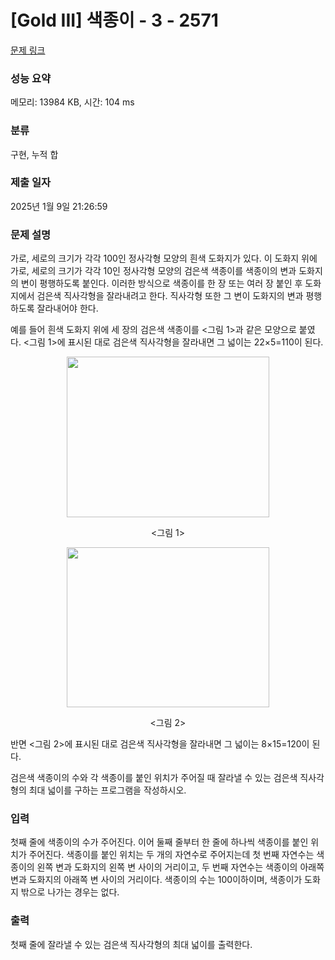 # [Gold III] 색종이 - 3 - 2571 

[문제 링크](https://www.acmicpc.net/problem/2571) 

### 성능 요약

메모리: 13984 KB, 시간: 104 ms

### 분류

구현, 누적 합

### 제출 일자

2025년 1월 9일 21:26:59

### 문제 설명

<p>가로, 세로의 크기가 각각 100인 정사각형 모양의 흰색 도화지가 있다. 이 도화지 위에 가로, 세로의 크기가 각각 10인 정사각형 모양의 검은색 색종이를 색종이의 변과 도화지의 변이 평행하도록 붙인다. 이러한 방식으로 색종이를 한 장 또는 여러 장 붙인 후 도화지에서 검은색 직사각형을 잘라내려고 한다. 직사각형 또한 그 변이 도화지의 변과 평행하도록 잘라내어야 한다.</p>

<p>예를 들어 흰색 도화지 위에 세 장의 검은색 색종이를 <그림 1>과 같은 모양으로 붙였다. <그림 1>에 표시된 대로 검은색 직사각형을 잘라내면 그 넓이는 22×5=110이 된다.</p>

<p style="text-align: center;"><img alt="" src="https://upload.acmicpc.net/dd83053d-3e5d-4233-a5e9-467be7ea8556/-/preview/" style="width: 324px; height: 257px;"></p>

<p style="text-align: center;"><그림 1></p>

<p style="text-align: center;"><img alt="" src="https://upload.acmicpc.net/7a7ebae5-6db9-4662-8a1e-03c2a884f771/-/preview/" style="width: 324px; height: 256px;"></p>

<p style="text-align: center;"><그림 2></p>

<p>반면 <그림 2>에 표시된 대로 검은색 직사각형을 잘라내면 그 넓이는 8×15=120이 된다.</p>

<p>검은색 색종이의 수와 각 색종이를 붙인 위치가 주어질 때 잘라낼 수 있는 검은색 직사각형의 최대 넓이를 구하는 프로그램을 작성하시오.</p>

### 입력 

 <p>첫째 줄에 색종이의 수가 주어진다. 이어 둘째 줄부터 한 줄에 하나씩 색종이를 붙인 위치가 주어진다. 색종이를 붙인 위치는 두 개의 자연수로 주어지는데 첫 번째 자연수는 색종이의 왼쪽 변과 도화지의 왼쪽 변 사이의 거리이고, 두 번째 자연수는 색종이의 아래쪽 변과 도화지의 아래쪽 변 사이의 거리이다. 색종이의 수는 100이하이며, 색종이가 도화지 밖으로 나가는 경우는 없다.</p>

### 출력 

 <p>첫째 줄에 잘라낼 수 있는 검은색 직사각형의 최대 넓이를 출력한다.</p>

